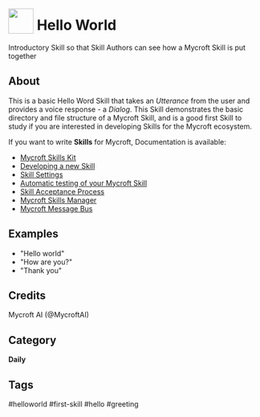 # <img src='https://rawgithub.com/FortAwesome/Font-Awesome/master/advanced-options/raw-svg/solid/smile.svg ' card_color='#22a7f0' width='50' height='50' style='vertical-align:bottom'/> Hello World
Introductory Skill so that Skill Authors can see how a Mycroft Skill is put together

## About 
This is a basic Hello Word Skill that takes an _Utterance_ from the user and provides a voice response - a _Dialog_. This Skill demonstrates the basic directory and file structure of a Mycroft Skill, and is a good first Skill to study if you are interested in developing Skills for the Mycroft ecosystem. 

If you want to write **Skills** for Mycroft, Documentation is available: 

* [Mycroft Skills Kit](https://mycroft.ai/documentation/skills/msk/)
* [Developing a new Skill](https://mycroft.ai/documentation/skills/introduction-developing-skills/)
* [Skill Settings](https://mycroft.ai/documentation/skills/skill-settings/)
* [Automatic testing of your Mycroft Skill](https://mycroft.ai/documentation/skills/automatic-testing/)
* [Skill Acceptance Process](https://mycroft.ai/documentation/skills/skills-acceptance-process/)
* [Mycroft Skills Manager](https://mycroft.ai/documentation/msm/)
* [Mycroft Message Bus](https://mycroft.ai/documentation/message-bus/)

## Examples 
* "Hello world"
* "How are you?"
* "Thank you"

## Credits 
Mycroft AI (@MycroftAI)

## Category
**Daily**

## Tags
#helloworld
#first-skill
#hello
#greeting
